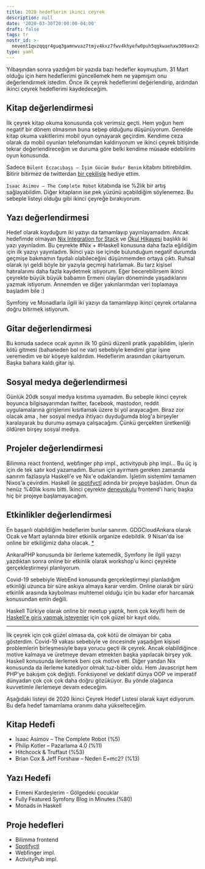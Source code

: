 ```yaml
---
title: 2020 hedeflerim ikinci ceyrek
description: null
date: '2020-03-30T20:00:00-04:00'
draft: false
tags: tr
nostr_id: >-
  nevent1qvzqqqr4guq3gamnwvaz7tmjv4kxz7fwv4khyefw0puh5qgkwaehxw309aex2mrp0yhxummnw3ezucnpdejqz9rhwden5te0wfjkccte9ejxzmt4wvhxjmcprpmhxue69uhhyetvv9ujuumwdae8gtnnda3kjctvqyxhwumn8ghj7mn0wvhxcmmvqyt8wumn8ghj7un9d3shjtnswf5k6ctv9ehx2aqppamhxue69uhkummnw3ezumt0d5q3vamnwvaz7tmjv4kxz7fwdehhxtnnda3kjctvqyd8wumn8ghj7ctjw35kxmr9wvhxcctev4erxtnwv4mhxqg7waehxw309akkcuewv94kgetwd9azuetyw5h8gu30dehhxarjqqsxnpv46ytrsez8ewe5u83a94j5rpnplxucyyvldndrlq3uyzn8r3gerash4
type: yaml
---
```



Yılbaşından sonra yazdığım bir yazıda bazı hedefler koymuştum. 31 Mart olduğu için hem hedeflerimi güncellemek hem ne yapmışım onu değerlendirmek istedim. Önce ilk çeyrek hedeflerimi değerlendirip, ardından ikinci çeyrek hedeflerimi kaydedeceğim.
<!--more-->
## Kitap değerlendirmesi

İlk çeyrek kitap okuma konusunda çok verimsiz geçti. Hem yoğun hem negatif bir dönem olmasının buna sebep olduğunu düşünüyorum. Genelde kitap okuma vakitlerimi mobil oyun oynayarak geçirdim. Kendime ceza olarak da mobil oyunları telefonumdan kaldırıyorum ve ikinci çeyrek bitişinde tekrar değerlendireceğim ve duruma göre belki kendime müsade edebilirim oyun konusunda. 

Sadece `Bülent Eczacıbaşı – İşim Gücüm Budur Benim` kitabını bitirebildim. Bitirir bitirmez de twitterdan [bir çekilişle](https://twitter.com/delirehberi/status/1230743356331790336) hediye ettim.

`Isaac Asimov – The Complete Robot` kitabında ise %2lik bir artış sağlayabildim. Diğer kitapların ise pek yüzünü açabildiğim söylenemez. Bu sebeple listeyi olduğu gibi ikinci çeyreğe bırakıyorum.

## Yazı değerlendirmesi

Hedef olarak koyduğum iki yazıyı da tamamlayıp yayınlayamadım. Ancak hedefimde olmayan [Nix Integration for Stack](https://emre.xyz/nix-integration-for-stack) ve [Okul Hikayesi](https://emre.xyz/okul-hikayesi) başlıklı iki yazı yayınladım. Bu çeyrekte #Nix + #Haskell konusuna daha fazla eğildiğim için ilk yazıyı yayınladım. İkinci yazı ise içinde bulunduğum negatif durumda geçmişe bakmamın faydalı olabileceğini düşünmemden ortaya çıktı. Ruhsal olarak iyi geldi böyle bir yazıyla geçmişi hatırlamak. Bu tarz kişisel hatıralarımı daha fazla kaydetmek istiyorum. Eğer becerebilirsem ikinci çeyrekte büyük büyük babamın Ermeni olayları döneminde yaşadıklarını yazmak istiyorum. Annemden ve diğer yakınlarımdan veri toplamaya başladım bile :)

Symfony ve Monadlarla ilgili iki yazıyı da tamamlayıp ikinci çeyrek ortalarına doğru bitirmek istiyorum.

## Gitar değerlendirmesi

Bu konuda sadece ocak ayının ilk 10 günü düzenli pratik yapabildim, işlerin kötü gitmesi (bahaneden bol ne var) sebebiyle kendimi gitar işine veremedim ve bir köşeye kaldırdım. Hedeflerim arasından çıkartıyorum. Başka bahara kaldı gitar işi.

## Sosyal medya değerlendirmesi

Günlük 20dk sosyal medya kısıtıma uyamadım. Bu sebeple ikinci çeyrek boyunca bilgisayarımdan twitter, facebook, mastodon, reddit uygulamalarına girişlerimi kısıtlamak üzere bi yol arayacağım. Biraz zor olacak ama , her sosyal medya ihtiyacı duyduğumda blog'a birşeyler karalayarak bu durumu aşmaya çalışacağım. Çünkü gerçekten üretkenliği öldüren birşey sosyal medya.

## Projeler değerlendirmesi

Bilimma react frontend, webfinger php impl., activitypub php impl... Bu üç iş için de tek satır kod yazamadım. Bunun için ayırmam gereken zamanda sanırım fazlasıyla Haskell'e ve Nix'e odaklandım. İşletim sistemimi tamamen Nixos'a çevirdim. Haskell ile [spotifyctl](https://github.com/delirehberi/spotifyctl) adında bir projeye başladım. Onun da henüz %40lık kısmı bitti. İkinci çeyrekte [deneyokulu](https://deneyokulu.com) frontend'i hariç başka hiç bir projeye başlamayacağım.

## Etkinlikler değerlendirmesi

En başarılı olabildiğim hedeflerim bunlar sanırım. GDGCloudAnkara olarak Ocak ve Mart aylarında birer etkinlik organize edebildik. 9 Nisan'da ise online bir etkiliğimiz daha olacak. [*](https://www.meetup.com/gdg-cloud-ankara/events/269679909/)

AnkaraPHP konusunda bir ilerleme katemedik, Symfony ile ilgili yazıyı yazdıktan sonra online bir etkinlik olarak workshop'u ikinci çeyrekte gerçekleştirmeyi planlıyorum.

Covid-19 sebebiyle WebEnd konusunda gerçekleştirmeyi planladığım etkinliği uzunca bir süre askıya almaya karar verdim. Online olarak bir sürü etkinlik arasında kaybolması muhtemel olduğu için bu kadar efor harcamak konusundan emin değili.

Haskell Türkiye olarak online bir meetup yaptık, hem çok keyifli hem de [Haskell'e giriş yapmak isteyenler](https://www.youtube.com/watch?v=HfyYrLEmVFk) için çok güzel bir kayıt oldu.

---

İlk çeyrek için çok güzel olmasa da, çok kötü de olmayan bir çaba gösterdim. Covid-19 vakası sebebiyle ve öncesinde yaşadığım kişisel problemlerin birleşmesiyle baya yorucu geçti ilk çeyrek. Ancak olabildiğince motive kalmaya ve üretmeye devam etmekten başka yapılacak birşey yok. Haskell konusunda ilerlemek beni çok motive etti. Diğer yandan Nix konusunda da ilerleme katediyor olmak tuz-biber oldu. Hem Javascript hem PHP'ye bakışım çok değişti. Fonksiyonel ve deklatif dünya OOP ve imperatif dünyadan çok çok çok daha doğru gözüküyor. Bu yönde olağanca kuvvetimle ilerlemeye devam edeceğim.

Aşağıdaki listeyi de 2020 İkinci Çeyrek Hedef Listesi olarak kayıt ediyorum. Bu defa hedef tamamlama oranımı daha yükselteceğim.


## Kitap Hedefi

- Isaac Asimov – The Complete Robot (%5)
- Philip Kotler – Pazarlama 4.0 (%11)
- Hitchcock & Truffaut (%53)
- Brian Cox & Jeff Forshaw – Neden E=mc2? (%13)

## Yazı Hedefi

- Ermeni Kardeşlerim - Gölgedeki çocuklar
- Fully Featured Symfony Blog in Minutes (%80)
- Monads in Haskell

## Proje hedefleri

- Bilimma frontend
- [Spotifyctl](https://github.com/delirehberi/spotifyctl)
- Webfinger impl.
- ActivityPub impl.

